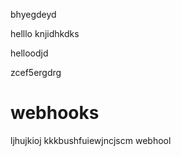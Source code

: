 bhyegdeyd

helllo
knjidhkdks

helloodjd

zcef5ergdrg
# webhooks
ljhujkioj
kkkbushfuiewjncjscm
webhool
